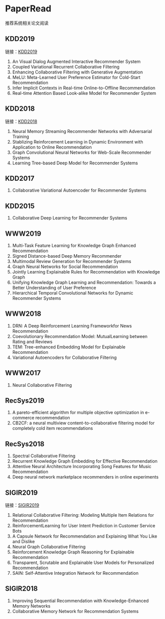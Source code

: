 # PaperRead

推荐系统相关论文阅读

## KDD2019

链接：[KDD2019](https://www.kdd.org/kdd2019/accepted-papers)

1. An Visual Dialog Augmented Interactive Recommender System
2. Coupled Variational Recurrent Collaborative Filtering
3. Enhancing Collaborative Filtering with Generative Augmentation
4. MeLU: Meta-Learned User Preference Estimator for Cold-Start Recommendation
5. Infer Implicit Contexts in Real-time Online-to-Offline Recommendation
6. Real-time Attention Based Look-alike Model for Recommender System

## KDD2018

链接：[KDD2018](https://www.kdd.org/kdd2018/accepted-papers)

1. Neural Memory Streaming Recommender Networks with Adversarial Training
2. Stablizing Reinforcement Learning in Dynamic Environment with Application to Online Recommendation
3. Graph Convolutional Neural Networks for Web-Scale Recommender Systems
4. Learning Tree-based Deep Model for Recommender Systems

## KDD2017

1. Collaborative Variational Autoencoder for Recommender Systems

## KDD2015

1. Collaborative Deep Learning for Recommender Systems

## WWW2019

1. Multi-Task Feature Learning for Knowledge Graph Enhanced Recommendation
2. Signed Distance-based Deep Memory Recommender
3. Multimodal Review Generation for Recommender Systems
4. Graph Neural Networks for Social Recommendation
5. Jointly Learning Explainable Rules for Recommendation with Knowledge Graph
6. Unifying Knowledge Graph Learning and Recommendation: Towards a Better Understanding of User Preference
7. Hierarchical Temporal Convolutional Networks for Dynamic Recommender Systems

## WWW2018

1. DRN: A Deep Reinforcement Learning Frameworkfor News Recommendation
2. Coevolutionary Recommendation Model: MutualLearning between Rating and Reviews
3. TEM: Tree-enhanced Embedding Model for Explainable Recommendation
4. Variational Autoencoders for Collaborative Filtering

## WWW2017

1. Neural Collaborative Filtering

## RecSys2019

1. A pareto-efficient algorithm for multiple objective optimization in e-commerce recommendation
2. CB2CF: a neural multiview content-to-collaborative filtering model for completely cold item recommendations

## RecSys2018

1. Spectral Collaborative Filtering
2. Recurrent Knowledge Graph Embedding for Effective Recommendation
3. Attentive Neural Architecture Incorporating Song Features for Music Recommendation
4. Deep neural network marketplace recommenders in online
experiments

## SIGIR2019

链接：[SIGIR2019](https://sigir.org/sigir2019/program/accepted/)

1. Relational Collaborative Filtering: Modeling Multiple Item Relations for Recommendation
2. ReinforcementLearning for User Intent Prediction in Customer Service Bots
3. A Capsule Network for Recommendation and Explaining What You Like and Dislike
4. Neural Graph Collaborative Filtering
5. Reinforcement Knowledge Graph Reasoning for Explainable Recommendation
6. Transparent, Scrutable and Explainable User Models for Personalized Recommendation
7. SAIN: Self-Attentive Integration Network for Recommendation

## SIGIR2018

1. Improving Sequential Recommendation with Knowledge-Enhanced Memory Networks
2. Collaborative Memory Network for Recommendation Systems